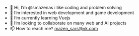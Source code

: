 - 👋 Hi, I’m @smazenas i like coding and problem solving
- 👀 I’m interested in web development and game development
- 🌱 I’m currently learning Vuejs
- 💞️ I’m looking to collaborate on many web and AI projects
- 📫 How to reach me? mazen_sars@vk.com

<!---
smazenas/smazenas is a ✨ special ✨ repository because its `README.md` (this file) appears on your GitHub profile.
You can click the Preview link to take a look at your changes.
--->

